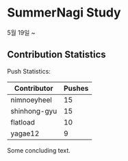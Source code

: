 # SummerNagi Study

5월 19일 ~ 

## Contribution Statistics

Push Statistics:

| Contributor | Pushes |
| ----------- | ------ |
| nimnoeyheel | 15 |
| shinhong-gyu | 15 |
| flatload | 10 |
| yagae12 | 9 |

Some concluding text.
